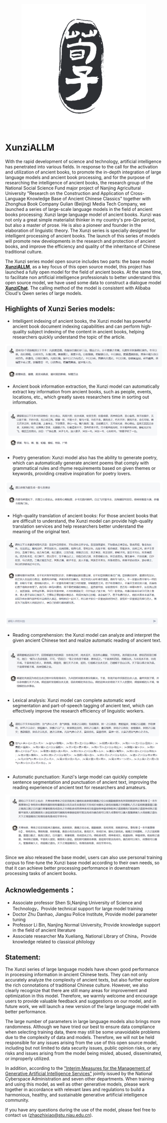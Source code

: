 <div align="center">
  <img src="./web/荀子logonew.png" width="400"/>
</div>

# XunziALLM

With the rapid development of science and technology, artificial intelligence has penetrated into various fields. In response to the call for the activation and utilization of ancient books, to promote the in-depth integration of large language models and ancient book processing, and for the purpose of researching the intelligence of ancient books, the research group of the National Social Science Fund major project of Nanjing Agricultural University "Research on the Construction and Application of Cross-Language Knowledge Base of Ancient Chinese Classics" together with Zhonghua Book Company Gulian (Beijing) Media Tech Company, we launched a series of large-scale language models in the field of ancient books processing: Xunzi large language model of ancient books. Xunzi was not only a great simple materialist thinker in my country's pre-Qin period, but also a master of prose. He is also a pioneer and founder in the elaboration of linguistic theory. The Xunzi series is specially designed for intelligent processing of ancient books. The launch of this series of models will promote new developments in the research and protection of ancient books, and improve the efficiency and quality of the inheritance of Chinese traditional culture.

The Xunzi series model open source includes two parts: the base model [**XunziALLM**](https://modelscope.cn/models/Xunzillm4cc/Xunzi-Qwen), as a key focus of this open source model, this project has launched a fully open model for the field of ancient books. At the same time, to facilitate non artificial intelligence professionals to better understand this open source model, we have used some data to construct a dialogue model [**XunziChat**](https://modelscope.cn/models/Xunzillm4cc/Xunzi-Qwen-Chat). The calling method of the model is consistent with Alibaba Cloud's Qwen series of large models.

## Highlights of Xunzi Series models:

* Intelligent indexing of ancient books, the Xunzi model has powerful ancient book document indexing capabilities and can perform high-quality subject indexing of the content in ancient books, helping researchers quickly understand the topic of the article.

![index](./examples/index.png)
* Ancient book information extraction, the Xunzi model can automatically extract key information from ancient books, such as people, events, locations, etc., which greatly saves researchers time in sorting out information.

![ner](./examples/ner.png)
* Poetry generation: Xunzi model also has the ability to generate poetry, which can automatically generate ancient poems that comply with grammatical rules and rhyme requirements based on given themes or keywords, providing creative inspiration for poetry lovers.

![poetry](./examples/poetry.png)
* High-quality translation of ancient books: For those ancient books that are difficult to understand, the Xunzi model can provide high-quality translation services and help researchers better understand the meaning of the original text.

![translation](./examples/translation.png)
* Reading comprehension: the Xunzi model can analyze and interpret the given ancient Chinese text and realize automatic reading of ancient text.

![reading_comprehension](./examples/reading_comprehension.png)
* Lexical analysis: Xunzi model can complete automatic word segmentation and part-of-speech tagging of ancient text, which can effectively improve the research efficiency of linguistic workers.

![pos](./examples/pos.png)
* Automatic punctuation: Xunzi's large model can quickly complete sentence segmentation and punctuation of ancient text, improving the reading experience of ancient text for researchers and amateurs.

![punctuation](./examples/punctuation.png)

Since we also released the base model, users can also use personal training corpus to fine-tune the Xunzi base model according to their own needs, so that it can achieve better processing performance in downstream processing tasks of ancient books.

## Acknowledgements：
* Associate professor Shen Si,Nanjing University of Science and Technology，Provide technical support for large model training
* Doctor Zhu Danhao, Jiangsu Police Institute, Provide model parameter tuning
* Professor Li Bin, Nanjing Normal University, Provide knowledge support in the field of ancient literature
* Associate researcher Ma Xueliang, National Library of China，Provide knowledge related to classical philology

## Statement:

The Xunzi series of large language models have shown good performance in processing information in ancient Chinese texts. They can not only accurately analyze the complexity of ancient texts, but also further explore the rich connotations of traditional Chinese culture. However, we also clearly recognize that there are still many areas for improvement and optimization in this model. Therefore, we warmly welcome and encourage users to provide valuable feedback and suggestions on our model, and in future work, we will launch a new version of the large language model with better performance.

The large number of parameters in large language models also brings more randomness. Although we have tried our best to ensure data compliance when selecting training data, there may still be some unavoidable problems due to the complexity of data and models. Therefore, we will not be held responsible for any issues arising from the use of this open source model, including but not limited to data security issues, public opinion risks, or any risks and issues arising from the model being misled, abused, disseminated, or improperly utilized.

In addition, according to the ["Interim Measures for the Management of Generative Artificial Intelligence Services"](http://www.cac.gov.cn/2023-07/13/c_1690898327029107.htm) jointly issued by the National Cyberspace Administration and seven other departments. When training and using this model, as well as other generative models, please work together in accordance with relevant laws and regulations to build a harmonious, healthy, and sustainable generative artificial intelligence community.

If you have any questions during the use of the model, please feel free to contact us (zhaozhixiao@stu.njau.edu.cn).
